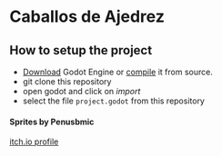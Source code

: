 # Caballos de Ajedrez

## How to setup the project
+ [Download](https://godotengine.org/download) Godot Engine or [compile](https://docs.godotengine.org/en/stable/development/compiling/index.html) it from source.
+ git clone this repository
+ open godot and click on *import*
+ select the file `project.godot` from this repository

#### Sprites by Penusbmic
[itch.io profile](https://penusbmic.itch.io/)
